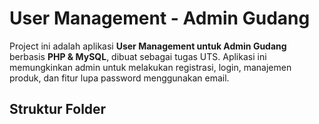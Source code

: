 # User Management - Admin Gudang

Project ini adalah aplikasi **User Management untuk Admin Gudang** berbasis **PHP & MySQL**, dibuat sebagai tugas UTS. Aplikasi ini memungkinkan admin untuk melakukan registrasi, login, manajemen produk, dan fitur lupa password menggunakan email.

## Struktur Folder

